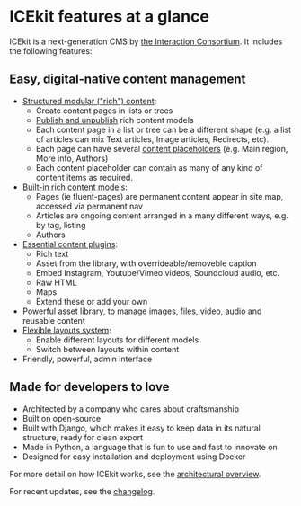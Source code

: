 # ICEkit features at a glance

ICEkit is a next-generation CMS by [the Interaction Consortium](https://interaction.net.au).
It includes the following features:

## Easy, digital-native content management

  * [Structured modular ("rich") content](../intro/architecture.md):
      * Create content pages in lists or trees
      * [Publish and unpublish](../topics/publishing.md) rich content models
      * Each content page in a list or tree can be a different shape (e.g.
        a list of articles can mix Text articles, Image articles, Redirects,
        etc).
      * Each page can have several
        [content placeholders](../topics/placeholders.md) (e.g. Main region,
        More info, Authors)
      * Each content placeholder can contain as many of any kind of content
        items as required.
  * [Built-in rich content models](../howto/page-types.md):
      * Pages (ie fluent-pages) are permanent content appear in site map,
        accessed via permanent nav
      * Articles are ongoing content arranged in a many different ways, e.g. by
        tag, listing
      * Authors
  * [Essential content plugins](../howto/plugins.md):
      * Rich text
      * Asset from the library, with overrideable/removeble caption
      * Embed Instagram, Youtube/Vimeo videos, Soundcloud audio, etc.
      * Raw HTML
      * Maps
      * Extend these or add your own
  * Powerful asset library, to manage images, files, video, audio and
    reusable content
  * [Flexible layouts system](../topics/layouts.md):
      * Enable different layouts for different models
      * Switch between layouts within content
  * Friendly, powerful, admin interface

## Made for developers to love

  * Architected by a company who cares about craftsmanship
  * Built on open-source
  * Built with Django, which makes it easy to keep data in its natural
    structure, ready for clean export
  * Made in Python, a language that is fun to use and fast to innovate on
  * Designed for easy installation and deployment using Docker

For more detail on how ICEkit works, see the
[architectural overview](../intro/architecture.md).

For recent updates, see the [changelog](../changelog.md).
